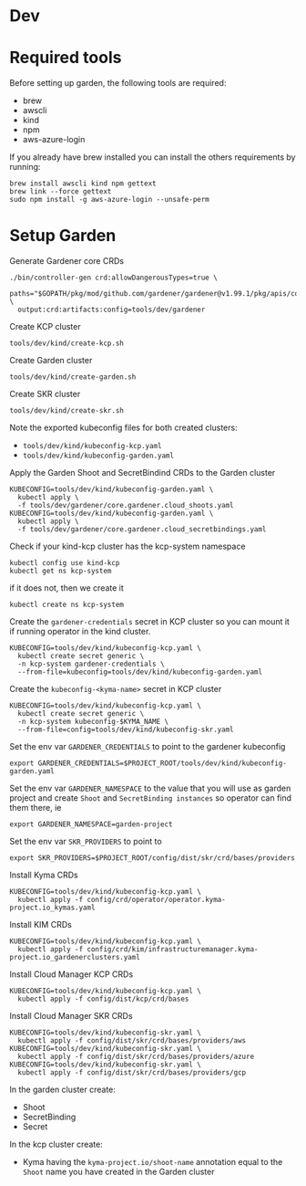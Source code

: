 # Dev

# Required tools
Before setting up garden, the following tools are required:
 - brew
 - awscli
 - kind
 - npm
 - aws-azure-login

If you already have brew installed you can install the others requirements by running:

```shell
brew install awscli kind npm gettext
brew link --force gettext
sudo npm install -g aws-azure-login --unsafe-perm
```

# Setup Garden

Generate Gardener core CRDs
```shell
./bin/controller-gen crd:allowDangerousTypes=true \
  paths="$GOPATH/pkg/mod/github.com/gardener/gardener@v1.99.1/pkg/apis/core/v1beta1" \
  output:crd:artifacts:config=tools/dev/gardener
```

Create KCP cluster
```shell
tools/dev/kind/create-kcp.sh
```

Create Garden cluster
```shell
tools/dev/kind/create-garden.sh
```

Create SKR cluster
```shell
tools/dev/kind/create-skr.sh
```

Note the exported kubeconfig files for both created clusters:
* `tools/dev/kind/kubeconfig-kcp.yaml`
* `tools/dev/kind/kubeconfig-garden.yaml`

Apply the Garden Shoot and SecretBindind CRDs to the Garden cluster
```shell
KUBECONFIG=tools/dev/kind/kubeconfig-garden.yaml \
  kubectl apply \
  -f tools/dev/gardener/core.gardener.cloud_shoots.yaml
KUBECONFIG=tools/dev/kind/kubeconfig-garden.yaml \
  kubectl apply \
  -f tools/dev/gardener/core.gardener.cloud_secretbindings.yaml
```

Check if your kind-kcp cluster has the kcp-system namespace
```shell
kubectl config use kind-kcp
kubectl get ns kcp-system
```

if it does not, then we create it
```shell
kubectl create ns kcp-system
```

Create the `gardener-credentials` secret in KCP cluster so you can mount it if running operator in the kind cluster.
```shell
KUBECONFIG=tools/dev/kind/kubeconfig-kcp.yaml \
  kubectl create secret generic \
  -n kcp-system gardener-credentials \
  --from-file=kubeconfig=tools/dev/kind/kubeconfig-garden.yaml
```

Create the `kubeconfig-<kyma-name>` secret in KCP cluster
```shell
KUBECONFIG=tools/dev/kind/kubeconfig-kcp.yaml \
  kubectl create secret generic \
  -n kcp-system kubeconfig-$KYMA_NAME \
  --from-file=config=tools/dev/kind/kubeconfig-skr.yaml
```

Set the env var `GARDENER_CREDENTIALS` to point to the gardener kubeconfig
```shell
export GARDENER_CREDENTIALS=$PROJECT_ROOT/tools/dev/kind/kubeconfig-garden.yaml
```

Set the env var `GARDENER_NAMESPACE` to the value that you will use as garden project and create `Shoot` and `SecretBinding instances` so operator can find them there, ie
```shell
export GARDENER_NAMESPACE=garden-project
```

Set the env var `SKR_PROVIDERS` to point to 
```shell
export SKR_PROVIDERS=$PROJECT_ROOT/config/dist/skr/crd/bases/providers
```

Install Kyma CRDs
```shell
KUBECONFIG=tools/dev/kind/kubeconfig-kcp.yaml \
  kubectl apply -f config/crd/operator/operator.kyma-project.io_kymas.yaml
```
Install KIM CRDs
```shell
KUBECONFIG=tools/dev/kind/kubeconfig-kcp.yaml \
  kubectl apply -f config/crd/kim/infrastructuremanager.kyma-project.io_gardenerclusters.yaml
```
Install Cloud Manager KCP CRDs
```shell
KUBECONFIG=tools/dev/kind/kubeconfig-kcp.yaml \
  kubectl apply -f config/dist/kcp/crd/bases    
```

Install Cloud Manager SKR CRDs
```shell
KUBECONFIG=tools/dev/kind/kubeconfig-skr.yaml \
  kubectl apply -f config/dist/skr/crd/bases/providers/aws
KUBECONFIG=tools/dev/kind/kubeconfig-skr.yaml \
  kubectl apply -f config/dist/skr/crd/bases/providers/azure
KUBECONFIG=tools/dev/kind/kubeconfig-skr.yaml \
  kubectl apply -f config/dist/skr/crd/bases/providers/gcp
```
In the garden cluster create:
* Shoot
* SecretBinding
* Secret

In the kcp cluster create:
* Kyma having the `kyma-project.io/shoot-name` annotation equal to the `Shoot` name you have created in the Garden cluster
